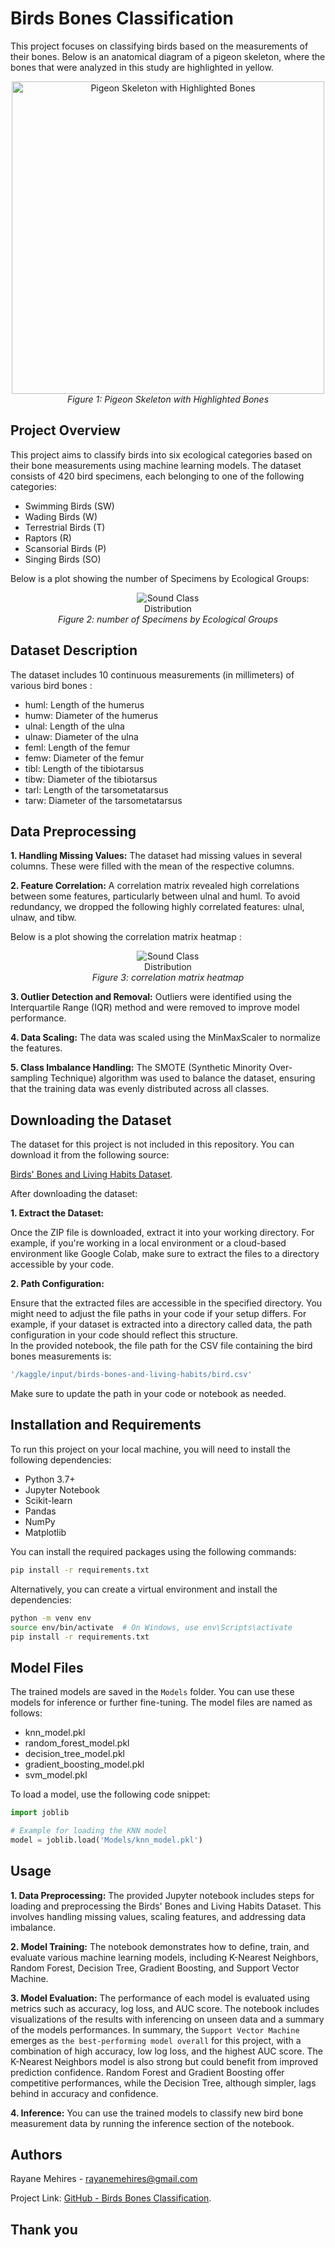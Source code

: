 # Birds Bones Classification

This project focuses on classifying birds based on the measurements of their bones. Below is an anatomical diagram of a pigeon skeleton, where the bones that were analyzed in this study are highlighted in yellow.

<p align="center">
  <img src="images/downloadgit.jpeg" alt="Pigeon Skeleton with Highlighted Bones" width="500">
  <br>
  <em>Figure 1: Pigeon Skeleton with Highlighted Bones</em>
</p>

## Project Overview
This project aims to classify birds into six ecological categories based on their bone measurements using machine learning models. The dataset consists of 420 bird specimens, each belonging to one of the following categories:

- Swimming Birds (SW)  
- Wading Birds (W)  
- Terrestrial Birds (T)  
- Raptors (R)  
- Scansorial Birds (P)  
- Singing Birds (SO)

<p>Below is a plot showing the number of Specimens by Ecological Groups:</p>

<p align="center">
  <img src="images/bar_plot_no_of_specimens.png" alt="Sound Class Distribution" style="max-width: 20%; height: auto;">
  <br>
  <em>Figure 2: number of Specimens by Ecological Groups</em>
</p>

## Dataset Description
The dataset includes 10 continuous measurements (in millimeters) of various bird bones :  
- huml: Length of the humerus
- humw: Diameter of the humerus
- ulnal: Length of the ulna
- ulnaw: Diameter of the ulna
- feml: Length of the femur
- femw: Diameter of the femur
- tibl: Length of the tibiotarsus
- tibw: Diameter of the tibiotarsus
- tarl: Length of the tarsometatarsus
- tarw: Diameter of the tarsometatarsus

## Data Preprocessing

**1. Handling Missing Values:** The dataset had missing values in several columns. These were filled with the mean of the respective columns.  

**2. Feature Correlation:** A correlation matrix revealed high correlations between some features, particularly between ulnal and huml. To avoid redundancy, we dropped the following highly correlated features: ulnal, ulnaw, and tibw.  

<p>Below is a plot showing the correlation matrix heatmap :</p>

<p align="center">
  <img src="images/correlation_heatmap.png" alt="Sound Class Distribution" style="max-width: 20%; height: auto;">
    <br>
  <em>Figure 3: correlation matrix heatmap</em>
</p>

**3. Outlier Detection and Removal:** Outliers were identified using the Interquartile Range (IQR) method and were removed to improve model performance.  

**4. Data Scaling:** The data was scaled using the MinMaxScaler to normalize the features.  

**5. Class Imbalance Handling:** The SMOTE (Synthetic Minority Over-sampling Technique) algorithm was used to balance the dataset, ensuring that the training data was evenly distributed across all classes.  

## Downloading the Dataset

The dataset for this project is not included in this repository. You can download it from the following source:  

[Birds' Bones and Living Habits Dataset](https://www.kaggle.com/datasets/zhangjuefei/birds-bones-and-living-habits).  

After downloading the dataset:  

**1. Extract the Dataset:**  

Once the ZIP file is downloaded, extract it into your working directory. For example, if you're working in a local environment or a cloud-based environment like Google Colab, make sure to extract the files to a directory accessible by your code.  

**2. Path Configuration:**  

Ensure that the extracted files are accessible in the specified directory. You might need to adjust the file paths in your code if your setup differs. For example, if your dataset is extracted into a directory called data, the path configuration in your code should reflect this structure.  
In the provided notebook, the file path for the CSV file containing the bird bones measurements is:

```sh
'/kaggle/input/birds-bones-and-living-habits/bird.csv' 
```
Make sure to update the path in your code or notebook as needed.  

## Installation and Requirements
To run this project on your local machine, you will need to install the following dependencies:

- Python 3.7+
- Jupyter Notebook
- Scikit-learn
- Pandas
- NumPy
- Matplotlib

You can install the required packages using the following commands:

```sh
pip install -r requirements.txt
```
Alternatively, you can create a virtual environment and install the dependencies:
```sh
python -m venv env
source env/bin/activate  # On Windows, use env\Scripts\activate   
pip install -r requirements.txt
```

## Model Files

The trained models are saved in the `Models` folder. You can use these models for inference or further fine-tuning. The model files are named as follows:  

- knn_model.pkl  
- random_forest_model.pkl  
- decision_tree_model.pkl  
- gradient_boosting_model.pkl  
- svm_model.pkl

To load a model, use the following code snippet:  

```python
import joblib

# Example for loading the KNN model
model = joblib.load('Models/knn_model.pkl')
```

## Usage
**1. Data Preprocessing:** The provided Jupyter notebook includes steps for loading and preprocessing the Birds' Bones and Living Habits Dataset. This involves handling missing values, scaling features, and addressing data imbalance.

**2. Model Training:** The notebook demonstrates how to define, train, and evaluate various machine learning models, including K-Nearest Neighbors, Random Forest, Decision Tree, Gradient Boosting, and Support Vector Machine.

**3. Model Evaluation:** The performance of each model is evaluated using metrics such as accuracy, log loss, and AUC score. The notebook includes visualizations of the results with inferencing on unseen data and a summary of the models performances.
In summary, the `Support Vector Machine` emerges as `the best-performing model overall` for this project, with a combination of high accuracy, low log loss, and the highest AUC score. The K-Nearest Neighbors model is also strong but could benefit from improved prediction confidence. Random Forest and Gradient Boosting offer competitive performances, while the Decision Tree, although simpler, lags behind in accuracy and confidence.

**4. Inference:** You can use the trained models to classify new bird bone measurement data by running the inference section of the notebook.

## Authors

Rayane Mehires - rayanemehires@gmail.com

Project Link: [GitHub - Birds Bones Classification](https://github.com/MRayane/Birds-Bones-Classification/tree/main).

## Thank you
  
